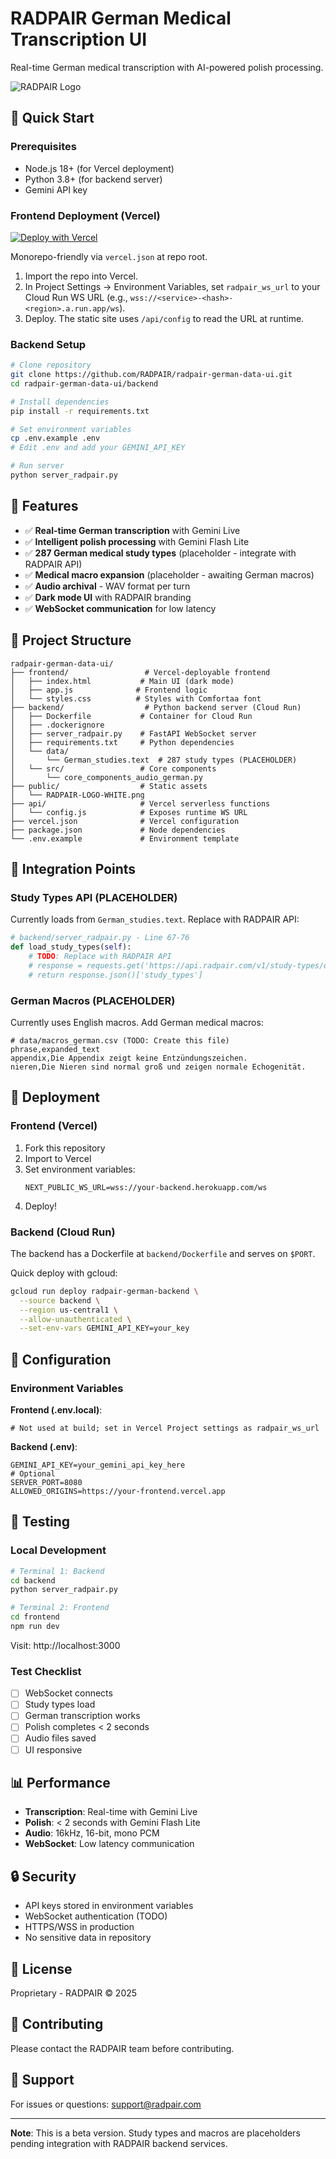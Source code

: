 # RADPAIR German Medical Transcription UI

Real-time German medical transcription with AI-powered polish processing.

![RADPAIR Logo](public/RADPAIR-LOGO-WHITE.png)

## 🚀 Quick Start

### Prerequisites
- Node.js 18+ (for Vercel deployment)
- Python 3.8+ (for backend server)
- Gemini API key

### Frontend Deployment (Vercel)

[![Deploy with Vercel](https://vercel.com/button)](https://vercel.com/new/clone?repository-url=https://github.com/RADPAIR/radpair-german-data-ui)

Monorepo-friendly via `vercel.json` at repo root.

1. Import the repo into Vercel.
2. In Project Settings → Environment Variables, set `radpair_ws_url` to your Cloud Run WS URL (e.g., `wss://<service>-<hash>-<region>.a.run.app/ws`).
3. Deploy. The static site uses `/api/config` to read the URL at runtime.

### Backend Setup

```bash
# Clone repository
git clone https://github.com/RADPAIR/radpair-german-data-ui.git
cd radpair-german-data-ui/backend

# Install dependencies
pip install -r requirements.txt

# Set environment variables
cp .env.example .env
# Edit .env and add your GEMINI_API_KEY

# Run server
python server_radpair.py
```

## 🎯 Features

- ✅ **Real-time German transcription** with Gemini Live
- ✅ **Intelligent polish processing** with Gemini Flash Lite
- ✅ **287 German medical study types** (placeholder - integrate with RADPAIR API)
- ✅ **Medical macro expansion** (placeholder - awaiting German macros)
- ✅ **Audio archival** - WAV format per turn
- ✅ **Dark mode UI** with RADPAIR branding
- ✅ **WebSocket communication** for low latency

## 📁 Project Structure

```
radpair-german-data-ui/
├── frontend/                 # Vercel-deployable frontend
│   ├── index.html           # Main UI (dark mode)
│   ├── app.js              # Frontend logic
│   └── styles.css          # Styles with Comfortaa font
├── backend/                  # Python backend server (Cloud Run)
│   ├── Dockerfile           # Container for Cloud Run
│   ├── .dockerignore
│   ├── server_radpair.py    # FastAPI WebSocket server
│   ├── requirements.txt     # Python dependencies
│   └── data/
│       └── German_studies.text  # 287 study types (PLACEHOLDER)
│   └── src/                 # Core components
│       └── core_components_audio_german.py
├── public/                  # Static assets
│   └── RADPAIR-LOGO-WHITE.png
├── api/                     # Vercel serverless functions
│   └── config.js            # Exposes runtime WS URL
├── vercel.json              # Vercel configuration
├── package.json             # Node dependencies
└── .env.example             # Environment template
```

## 🔌 Integration Points

### Study Types API (PLACEHOLDER)
Currently loads from `German_studies.text`. Replace with RADPAIR API:

```python
# backend/server_radpair.py - Line 67-76
def load_study_types(self):
    # TODO: Replace with RADPAIR API
    # response = requests.get('https://api.radpair.com/v1/study-types/de')
    # return response.json()['study_types']
```

### German Macros (PLACEHOLDER)
Currently uses English macros. Add German medical macros:

```csv
# data/macros_german.csv (TODO: Create this file)
phrase,expanded_text
appendix,Die Appendix zeigt keine Entzündungszeichen.
nieren,Die Nieren sind normal groß und zeigen normale Echogenität.
```

## 🚀 Deployment

### Frontend (Vercel)

1. Fork this repository
2. Import to Vercel
3. Set environment variables:
   ```
   NEXT_PUBLIC_WS_URL=wss://your-backend.herokuapp.com/ws
   ```
4. Deploy!

### Backend (Cloud Run)

The backend has a Dockerfile at `backend/Dockerfile` and serves on `$PORT`.

Quick deploy with gcloud:

```bash
gcloud run deploy radpair-german-backend \
  --source backend \
  --region us-central1 \
  --allow-unauthenticated \
  --set-env-vars GEMINI_API_KEY=your_key
```

## 🔧 Configuration

### Environment Variables

**Frontend (.env.local)**:
```env
# Not used at build; set in Vercel Project settings as radpair_ws_url
```

**Backend (.env)**:
```env
GEMINI_API_KEY=your_gemini_api_key_here
# Optional
SERVER_PORT=8080
ALLOWED_ORIGINS=https://your-frontend.vercel.app
```

## 🧪 Testing

### Local Development
```bash
# Terminal 1: Backend
cd backend
python server_radpair.py

# Terminal 2: Frontend
cd frontend
npm run dev
```

Visit: http://localhost:3000

### Test Checklist
- [ ] WebSocket connects
- [ ] Study types load
- [ ] German transcription works
- [ ] Polish completes < 2 seconds
- [ ] Audio files saved
- [ ] UI responsive

## 📊 Performance

- **Transcription**: Real-time with Gemini Live
- **Polish**: < 2 seconds with Gemini Flash Lite
- **Audio**: 16kHz, 16-bit, mono PCM
- **WebSocket**: Low latency communication

## 🔒 Security

- API keys stored in environment variables
- WebSocket authentication (TODO)
- HTTPS/WSS in production
- No sensitive data in repository

## 📝 License

Proprietary - RADPAIR © 2025

## 🤝 Contributing

Please contact the RADPAIR team before contributing.

## 📧 Support

For issues or questions: support@radpair.com

---

**Note**: This is a beta version. Study types and macros are placeholders pending integration with RADPAIR backend services.
